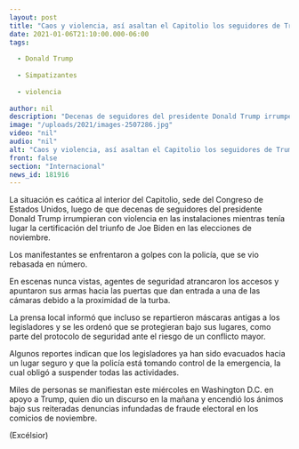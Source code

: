 ```yaml
---
layout: post
title: "Caos y violencia, así asaltan el Capitolio los seguidores de Trump"
date: 2021-01-06T21:10:00.000-06:00
tags:
  
  - Donald Trump
  
  - Simpatizantes
  
  - violencia
  
author: nil
description: "Decenas de seguidores del presidente Donald Trump irrumpen con violencia en el Capitolio, sede del Congreso de EU, mientras tenía lugar la certificación del triunfo de Joe Biden"
image: "/uploads/2021/images-2507286.jpg"
video: "nil"
audio: "nil"
alt: "Caos y violencia, así asaltan el Capitolio los seguidores de Trump"
front: false
section: "Internacional"
news_id: 181916
---
```


La situación es caótica al interior del Capitolio, sede del Congreso de Estados Unidos, luego de que decenas de seguidores del presidente Donald Trump irrumpieran con violencia en las instalaciones mientras tenía lugar la certificación del triunfo de Joe Biden en las elecciones de noviembre.

Los manifestantes se enfrentaron a golpes con la policía, que se vio rebasada en número.

En escenas nunca vistas, agentes de seguridad atrancaron los accesos y apuntaron sus armas hacia las puertas que dan entrada a una de las cámaras debido a la proximidad de la turba.

La prensa local informó que incluso se repartieron máscaras antigas a los legisladores y se les ordenó que se protegieran bajo sus lugares, como parte del protocolo de seguridad ante el riesgo de un conflicto mayor.

Algunos reportes indican que los legisladores ya han sido evacuados hacia un lugar seguro y que la policía está tomando control de la emergencia, la cual obligó a suspender todas las actividades.

Miles de personas se manifiestan este miércoles en Washington D.C. en apoyo a Trump, quien dio un discurso en la mañana y encendió los ánimos bajo sus reiteradas denuncias infundadas de fraude electoral en los comicios de noviembre.

(Excélsior)